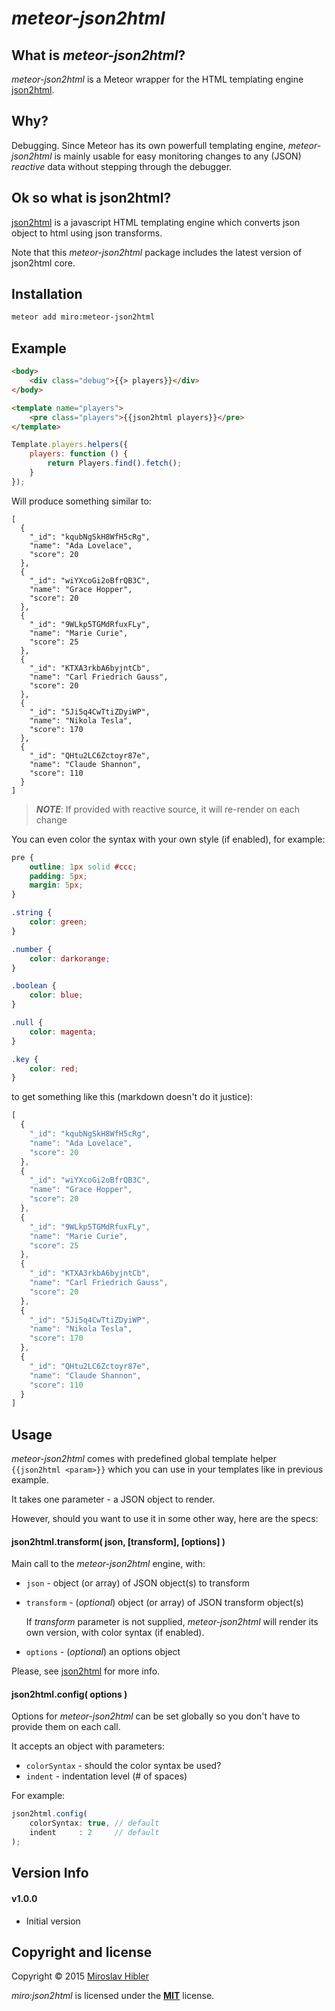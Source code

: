 # _meteor-json2html_

## What is _meteor-json2html_?

_meteor-json2html_ is a Meteor wrapper for the HTML templating engine [json2html](https://github.com/moappi/json2html).


## Why?

Debugging. Since Meteor has its own powerfull templating engine, _meteor-json2html_
is mainly usable for easy monitoring changes to any (JSON) _reactive_ data
without stepping through the debugger.


## Ok so what is json2html?

[json2html](https://github.com/moappi/json2html) is a javascript HTML templating engine which converts json object to
html using json transforms.

Note that this _meteor-json2html_ package includes the latest version of
json2html core.


## Installation

```bash
meteor add miro:meteor-json2html
```

## Example

```html
<body>
	<div class="debug">{{> players}}</div>
</body>

<template name="players">
	<pre class="players">{{json2html players}}</pre>
</template>
```

```javascript
Template.players.helpers({
	players: function () {
		return Players.find().fetch();
	}
});
```

Will produce something similar to:

```
[
  {
    "_id": "kqubNgSkH8WfH5cRg",
    "name": "Ada Lovelace",
    "score": 20
  },
  {
    "_id": "wiYXcoGi2oBfrQB3C",
    "name": "Grace Hopper",
    "score": 20
  },
  {
    "_id": "9WLkp5TGMdRfuxFLy",
    "name": "Marie Curie",
    "score": 25
  },
  {
    "_id": "KTXA3rkbA6byjntCb",
    "name": "Carl Friedrich Gauss",
    "score": 20
  },
  {
    "_id": "5Ji5q4CwTtiZDyiWP",
    "name": "Nikola Tesla",
    "score": 170
  },
  {
    "_id": "QHtu2LC6Zctoyr87e",
    "name": "Claude Shannon",
    "score": 110
  }
]
```
> **_NOTE_**: If provided with reactive source, it will re-render on each change

You can even color the syntax with your own style (if enabled), for example:

```css
pre {
	outline: 1px solid #ccc;
	padding: 5px;
	margin: 5px;
}

.string {
	color: green;
}

.number {
	color: darkorange;
}

.boolean {
	color: blue;
}

.null {
	color: magenta;
}

.key {
	color: red;
}
```

to get something like this (markdown doesn't do it justice):

```javascript
[
  {
    "_id": "kqubNgSkH8WfH5cRg",
    "name": "Ada Lovelace",
    "score": 20
  },
  {
    "_id": "wiYXcoGi2oBfrQB3C",
    "name": "Grace Hopper",
    "score": 20
  },
  {
    "_id": "9WLkp5TGMdRfuxFLy",
    "name": "Marie Curie",
    "score": 25
  },
  {
    "_id": "KTXA3rkbA6byjntCb",
    "name": "Carl Friedrich Gauss",
    "score": 20
  },
  {
    "_id": "5Ji5q4CwTtiZDyiWP",
    "name": "Nikola Tesla",
    "score": 170
  },
  {
    "_id": "QHtu2LC6Zctoyr87e",
    "name": "Claude Shannon",
    "score": 110
  }
]
```


## Usage

_meteor-json2html_ comes with predefined global template helper `{{json2html <param>}}`
which you can use in your templates like in previous example.

It takes one parameter - a JSON object to render.

However, should you want to use it in some other way, here are the specs:

#### json2html.transform( json, [transform], [options] )

Main call to the _meteor-json2html_ engine, with:

 * `json` - object (or array) of JSON object(s) to transform
 * `transform` - (_optional_) object (or array) of JSON transform object(s)

	If _transform_ parameter is not supplied, _meteor-json2html_ will render its
	own version, with color syntax (if enabled).

 * `options` - (_optional_) an options object

Please, see [json2html](https://github.com/moappi/json2html) for more info.


#### json2html.config( options )

Options for _meteor-json2html_ can be set globally so you don't have to provide
them on each call.

It accepts an object with parameters:

 * `colorSyntax` - should the color syntax be used?
 * `indent` - indentation level (# of spaces)

For example:

```javascript
json2html.config(
	colorSyntax: true, // default
	indent     : 2     // default
);
```

## Version Info

#### v1.0.0
 - Initial version

## Copyright and license

Copyright © 2015 [Miroslav Hibler](http://miro.hibler.me)

_miro:json2html_ is licensed under the [**MIT**](http://miro.mit-license.org) license.
